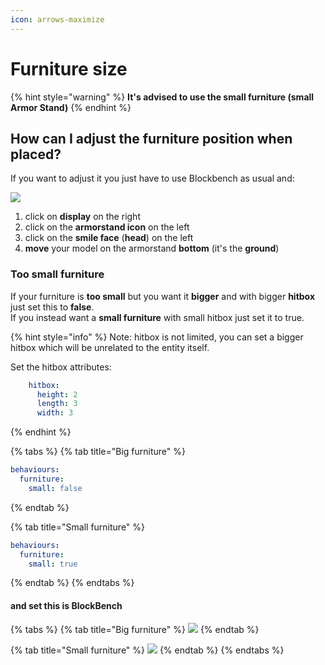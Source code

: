 ```yaml
---
icon: arrows-maximize
---
```


# Furniture size

{% hint style="warning" %}
**It's advised to use the small furniture (small Armor Stand)**
{% endhint %}

## How can I adjust the furniture position when placed?

If you want to adjust it you just have to use Blockbench as usual and:

![](../../../.gitbook/assets/image_\(8\).png)

1. click on **display** on the right
2. click on the **armorstand icon** on the left
3. click on the **smile face** (**head**) on the left
4. **move** your model on the armorstand **bottom** (it's the **ground**)

### Too small furniture

If your furniture is **too small** but you want it **bigger** and with bigger **hitbox** just set this to **false**.\
If you instead want a **small furniture** with small hitbox just set it to true.

{% hint style="info" %}
Note: hitbox is not limited, you can set a bigger hitbox which will be unrelated to the entity itself.

Set the hitbox attributes:

```yaml
    hitbox:
      height: 2
      length: 3
      width: 3
```
{% endhint %}

{% tabs %}
{% tab title="Big furniture" %}
```yaml
behaviours:
  furniture:
    small: false
```
{% endtab %}

{% tab title="Small furniture" %}
```yaml
behaviours:
  furniture:
    small: true
```
{% endtab %}
{% endtabs %}

#### and set this is BlockBench

{% tabs %}
{% tab title="Big furniture" %}
![](../../../.gitbook/assets/image_\(9\).png)
{% endtab %}

{% tab title="Small furniture" %}
![](../../../.gitbook/assets/image_\(10\).png)
{% endtab %}
{% endtabs %}
